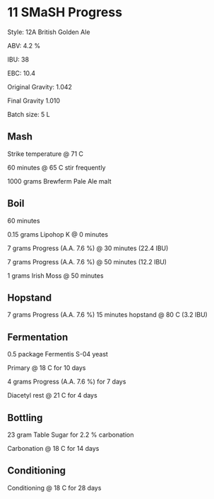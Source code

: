 # 11 SMaSH Progress

Style: 12A British Golden Ale

ABV: 4.2 %

IBU: 38

EBC: 10.4

Original Gravity: 1.042

Final Gravity 1.010

Batch size: 5 L

## Mash

Strike temperature @ 71 C

60 minutes @ 65 C stir frequently

1000 grams Brewferm Pale Ale malt

## Boil

60 minutes

0.15 grams Lipohop K @ 0 minutes

7 grams Progress (A.A. 7.6 %) @ 30 minutes (22.4 IBU)

7 grams Progress (A.A. 7.6 %) @ 50 minutes (12.2 IBU)

1 grams Irish Moss @ 50 minutes

## Hopstand

7 grams Progress (A.A. 7.6 %) 15 minutes hopstand @ 80 C (3.2 IBU)

## Fermentation

0.5 package Fermentis S-04 yeast

Primary @ 18 C for 10 days

4 grams Progress (A.A. 7.6 %) for 7 days

Diacetyl rest @ 21 C for 4 days

## Bottling

23 gram Table Sugar for 2.2 % carbonation

Carbonation @ 18 C for 14 days

## Conditioning

Conditioning @ 18 C for 28 days
